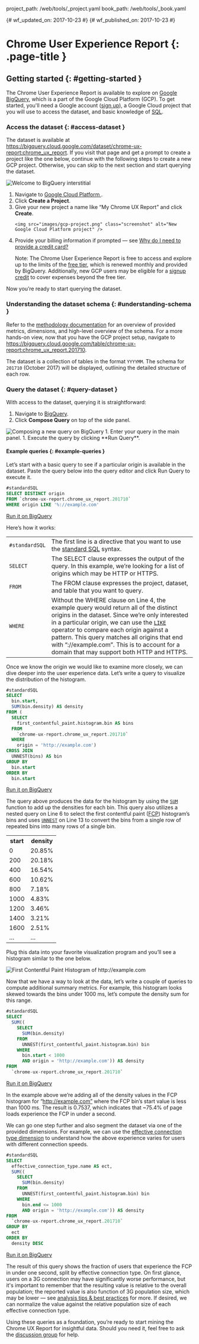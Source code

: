project_path: /web/tools/_project.yaml
book_path: /web/tools/_book.yaml

{# wf_updated_on: 2017-10-23 #}
{# wf_published_on: 2017-10-23 #}

# Chrome User Experience Report {: .page-title }

## Getting started {: #getting-started }

The Chrome User Experience Report is available to explore on 
[Google BigQuery](https://cloud.google.com/bigquery/), which is a part of the 
Google Cloud Platform (GCP). To get started, you'll need a Google account 
([sign up](https://accounts.google.com/SignUp)), a Google Cloud project that 
you will use to access the dataset, and basic knowledge of 
[SQL](https://cloud.google.com/bigquery/docs/reference/standard-sql/query-syntax#sql-syntax).

### Access the dataset {: #access-dataset }

The dataset is available at 
<https://bigquery.cloud.google.com/dataset/chrome-ux-report:chrome_ux_report>. 
If you visit that page and get a prompt to create a project like the one below, 
continue with the following steps to create a new GCP project. Otherwise, 
you can skip to the next section and start querying the dataset.

<img src="images/bq-welcome.png" class="screenshot" alt="Welcome to BigQuery interstitial" />

<ol>
  <li>
    Navigate to 
    <a href="https://console.cloud.google.com/projectcreate">
      Google Cloud Platform
    </a>.
  </li>
  <li>Click <b>Create a Project</b>.</li>
  <li>
    Give your new project a name like “My Chrome UX Report” and click 
    <b>Create</b>.

    <img src="images/gcp-project.png" class="screenshot" alt="New Google Cloud Platform project" />
  </li>
  <li>
    Provide your billing information if prompted — see 
    <a href="https://cloud.google.com/free/docs/frequently-asked-questions#why-credit-card">
      Why do I need to provide a credit card?
    </a>

Note: The Chrome User Experience Report is free to access and explore up to the 
limits of the 
<a href="https://cloud.google.com/bigquery/pricing#queries">free tier</a>, 
which is renewed monthly and provided by BigQuery. Additionally, new GCP users 
may be eligible for a 
<a href="https://cloud.google.com/free/docs/frequently-asked-questions#free-trial">signup credit</a> 
to cover expenses beyond the free tier.

  </li>
</ol>

Now you’re ready to start querying the dataset.

### Understanding the dataset schema {: #understanding-schema }

Refer to the 
[methodology documentation](/web/tools/chrome-user-experience-report/) for an 
overview of provided metrics, dimensions, and high-level overview of the schema. 
For a more hands-on view, now that you have the GCP project setup, navigate to 
<https://bigquery.cloud.google.com/table/chrome-ux-report:chrome_ux_report.201710>.

The dataset is a collection of tables in the format `YYYYMM`. The schema for 
`201710` (October 2017) will be displayed, outlining the detailed structure of 
each row. 

### Query the dataset {: #query-dataset }

With access to the dataset, querying it is straightforward:

1. Navigate to [BigQuery]().
1. Click **Compose Query** on top of the side panel.
<img src="images/bq-compose.png" class="screenshot" alt="Composing a new query on BigQuery" />
1. Enter your query in the main panel.
1. Execute the query by clicking **Run Query**.

#### Example queries {: #example-queries }

Let’s start with a basic query to see if a particular origin is available in 
the dataset. Paste the query below into the query editor and click Run Query to 
execute it.


```sql
#standardSQL
SELECT DISTINCT origin
FROM `chrome-ux-report.chrome_ux_report.201710`
WHERE origin LIKE '%://example.com'
```
[Run it on BigQuery](https://bigquery.cloud.google.com/savedquery/920398604589:00943c51adc044588842b2e8230d43ce)

Here’s how it works:

<table>
  <tr>
    <td><code>#standardSQL</code></td>
    <td>
      The first line is a directive that you want to use the 
      <a href="https://cloud.google.com/bigquery/docs/reference/standard-sql/">standard SQL</a> 
      syntax.
    </td>
  </tr>
  <tr>
    <td><code>SELECT</code></td>
    <td>The SELECT clause expresses the output of the query. In this example, 
    we’re looking for a list of origins which may be HTTP or HTTPS.</td>
  </tr>
  <tr>
    <td><code>FROM</code></td>
    <td>
      The FROM clause expresses the project, dataset, and table that you 
      want to query.
    </td>
  </tr>
  <tr>
    <td><code>WHERE</code></td>
    <td>
      Without the WHERE clause on Line 4, the example query would return all of 
      the distinct origins in the dataset. Since we’re only interested in a 
      particular origin, we can use the 
      <a href="https://cloud.google.com/bigquery/docs/reference/standard-sql/functions-and-operators#comparison-operators"><code>LIKE</code></a> 
      operator to compare each origin against a pattern. This query matches all 
      origins that end with “://example.com”. This is to account for a domain 
      that may support both HTTP and HTTPS.
    </td>
  </tr>
</table>

Once we know the origin we would like to examine more closely, we can dive 
deeper into the user experience data. Let’s write a query to visualize the 
distribution of the histogram.

```sql
#standardSQL
SELECT
  bin.start,
  SUM(bin.density) AS density
FROM (
  SELECT
    first_contentful_paint.histogram.bin AS bins
  FROM
    `chrome-ux-report.chrome_ux_report.201710`
  WHERE
    origin = 'http://example.com')
CROSS JOIN
  UNNEST(bins) AS bin
GROUP BY
  bin.start
ORDER BY
  bin.start
```
[Run it on BigQuery](https://bigquery.cloud.google.com/savedquery/920398604589:bb17f33fa95348318e5c685551cbd93d)

The query above produces the data for the histogram by using the 
[`SUM`](https://cloud.google.com/bigquery/docs/reference/standard-sql/functions-and-operators#sum) 
function to add up the densities for each bin. This query also utilizes a 
nested query on Line 6 to select the first contentful paint 
([FCP](/web/fundamentals/glossary#FCP)) histogram’s bins and uses
[`UNNEST`](https://cloud.google.com/bigquery/docs/reference/standard-sql/query-syntax#unnest) 
on Line 13 to convert the bins from a single row of repeated bins into 
many rows of a single bin.

<table>
  <tr>
    <th>start</th>
    <th>density</th>
  </tr>
  <tr>
    <td>0</td>
    <td>20.85%</td>
  </tr>
  <tr>
    <td>200</td>
    <td>20.18%</td>
  </tr>
  <tr>
    <td>400</td>
    <td>16.54%</td>
  </tr>
  <tr>
    <td>600</td>
    <td>10.62%</td>
  </tr>
  <tr>
    <td>800</td>
    <td>7.18%</td>
  </tr>
  <tr>
    <td>1000</td>
    <td>4.83%</td>
  </tr>
  <tr>
    <td>1200</td>
    <td>3.46%</td>
  </tr>
  <tr>
    <td>1400</td>
    <td>3.21%</td>
  </tr>
  <tr>
    <td>1600</td>
    <td>2.51%</td>
  </tr>
  <tr>
    <td>…</td>
    <td>…</td>
  </tr>
</table>

Plug this data into your favorite visualization program and you’ll see a 
histogram similar to the one below.

<img src="images/fcp-histogram.png" alt="First Contentful Paint Histogram of http://example.com" />

Now that we have a way to look at the data, let’s write a couple of queries to 
compute additional summary metrics. For example, this histogram looks skewed 
towards the bins under 1000 ms, let’s compute the density sum for this range.

```sql
#standardSQL
SELECT
  SUM((
    SELECT
      SUM(bin.density)
    FROM
      UNNEST(first_contentful_paint.histogram.bin) bin
    WHERE
      bin.start < 1000
      AND origin = 'http://example.com')) AS density
FROM
  `chrome-ux-report.chrome_ux_report.201710`
```
[Run it on BigQuery](https://bigquery.cloud.google.com/savedquery/920398604589:ed83e19409254d809cc82686c2ab26e1)

In the example above we’re adding all of the density values in the 
FCP histogram for “http://example.com” where the FCP bin’s start value is less 
than 1000 ms. The result is 0.7537, which indicates that ~75.4% of page loads 
experience the FCP in under a second.

We can go one step further and also segment the dataset via one of the provided 
dimensions. For example, we can use the 
[effective connection type dimension](#effective_connection_type) to understand 
how the above experience varies for users with different connection speeds.

```sql
#standardSQL
SELECT
  effective_connection_type.name AS ect,
  SUM((
    SELECT
      SUM(bin.density)
    FROM
      UNNEST(first_contentful_paint.histogram.bin) bin
    WHERE
      bin.end <= 1000
      AND origin = 'http://example.com')) AS density
FROM
  `chrome-ux-report.chrome_ux_report.201710`
GROUP BY
  ect
ORDER BY
  density DESC

```
[Run it on BigQuery](https://bigquery.cloud.google.com/savedquery/226352634162:c5b7ee9ea0394728a821cf60f58737c2)

The result of this query shows the fraction of users that experience the FCP in 
under one second, split by effective connection type. On first glance, users on 
a 3G connection may have significantly worse performance, but it's important to 
remember that the resulting value is relative to the overall population; the 
reported value is also function of 3G population size, which may be lower — see 
[analysis tips & best practices](/web/tools/chrome-user-experience-report/#analysis_tips_best_practices) 
for more. If desired, we can normalize the value against the relative 
population size of each effective connection type.

Using these queries as a foundation, you’re ready to start mining the 
Chrome UX Report for insightful data. Should you need it, feel free to ask the 
<a href="https://groups.google.com/a/chromium.org/forum/#!forum/chrome-ux-report">discussion group</a> 
for help.
